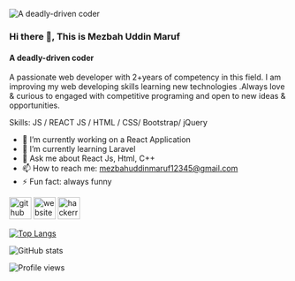 
![A deadly-driven coder](https://mezbahuddin21.github.io/maruf/assets/img/banner.png)
### Hi there 👋,  This is Mezbah Uddin Maruf
#### A deadly-driven coder

A passionate web developer with 2+years of competency in this field. I am improving my web developing skills learning new technologies .Always love & curious to engaged with competitive programing and open to new ideas & opportunities. 

Skills:  JS / REACT JS / HTML / CSS/ Bootstrap/ jQuery

- 🔭 I’m currently working on  a React Application 
- 🌱 I’m currently learning Laravel 
- 💬 Ask me about React Js, Html, C++ 
- 📫 How to reach me: mezbahuddinmaruf12345@gmail.com 
- ⚡ Fun fact: always funny 


[<img src='https://cdn.jsdelivr.net/npm/simple-icons@3.0.1/icons/github.svg' alt='github' height='40'>](https://github.com/mezbahuddin21)  [<img src='https://cdn.jsdelivr.net/npm/simple-icons@3.0.1/icons/icloud.svg' alt='website' height='40'>](https://mezbahuddin21.github.io/maruf)  [<img src='https://cdn.jsdelivr.net/npm/simple-icons@3.0.1/icons/hackerrank.svg' alt='hackerrank' height='40'>](@mezbahuddinmaruf)  

[![Top Langs](https://github-readme-stats.vercel.app/api/top-langs/?username=mezbahuddin21)](https://github.com/anuraghazra/github-readme-stats)

![GitHub stats](https://github-readme-stats.vercel.app/api?username=mezbahuddin21&show_icons=true)  

![Profile views](https://gpvc.arturio.dev/mezbahuddin21)  
